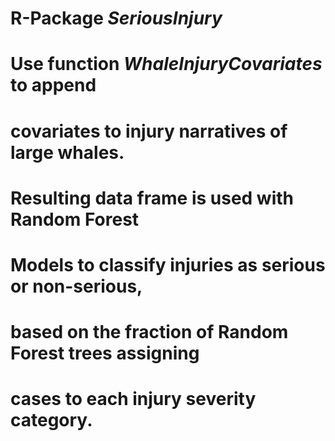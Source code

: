 # R-Package *SeriousInjury*
#
# Use function *WhaleInjuryCovariates* to append
# covariates to injury narratives of large whales.
#
# Resulting data frame is used with Random Forest
# Models to classify injuries as serious or non-serious,
# based on the fraction of Random Forest trees assigning
# cases to each injury severity category.
 
